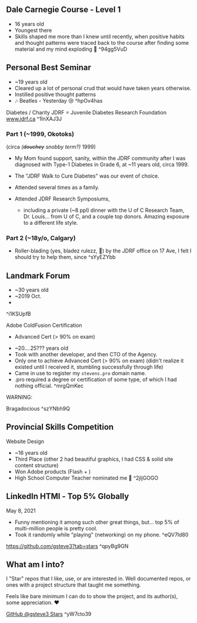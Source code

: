 ## Dale Carnegie Course - Level 1 

- 16 years old
- Youngest there
- Skills shaped me more than I knew until recently, when positive habits and thought patterns were traced back to the course after finding some material and my mind exploding 🤯
 ^94gg5VuD

## Personal Best Seminar

- ~19 years old
- Cleared up a lot of personal crud that would have taken years otherwise.
- Instilled positive thought patterns
- 🎶 Beatles - Yesterday 😢
 ^hpOv4has

Diabetes / Charity
JDRF = Juvenile Diabetes Research Foundation
www.jdrf.ca ^1InXAJ3J

### Part 1 (~1999, Okotoks)
(circa _(~~douchey~~ snobby term?)_ 1999)

- My Mom found support, sanity, within the JDRF community after I was diagnosed with Type-1 Diabetes in Grade 6, at ~11 years old, circa 1999.
- The "JDRF Walk to Cure Diabetes" was our event of choice.
- Attended several times as a family.

- Attended JDRF Research Symposiums, 
   - including a private (~8 ppl) dinner with the U of C Research Team, Dr. Louis... from U of C, and a couple top donors. Amazing exposure to a different life style.

### Part 2 (~18y/o, Calgary)

- Roller-blading (yes, bladez rulezz, 🔪) by the JDRF office on 17 Ave, I felt I should try to help them, since  ^sYyEZYbb

## Landmark Forum

- ~30 years old
- ~2019 Oct.
- 

 ^i1KSUpfB

Adobe ColdFusion Certification
+ Advanced Cert (> 90% on exam)

- ~20....25??? years old
- Took with another developer, and then CTO of the Agency.
- Only one to achieve Advanced  Cert (> 90% on exam)
(didn't realize it existed until I received it, stumbling successfully through life)
- Came in use to register my `stevens.pro` domain name.
- .pro required a degree or certification of some type, of which I had nothing official. ^mrgQmKec

WARNING:

Bragadocious ^szYNbh9Q

## Provincial Skills Competition
Website Design

- ~16 years old
- Third Place (other 2 had beautiful graphics, I had CSS & solid site content structure)
- Won Adobe products (Flash + )
- High School Computer Teacher nominated me 🙏 ^2jljGOGO

## LinkedIn HTMl - Top 5% Globally
May 8, 2021

- Funny mentioning it among such other great things, but... top 5% of multi-million people is pretty cool.
- Took it randomly while "playing" (networking) on my phone. ^eQV7ld80

https://github.com/gsteve3?tab=stars ^qpyBg9GN

## What am I into?

I "Star" repos that I like, use, or are interested in.
Well documented repos, or ones with a project structure that taught me something.

Feels like bare minimum I can do to show the project, and its author(s), some appreciation. ♥

[GitHub @gsteve3 Stars](https://github.com/gsteve3?tab=stars) ^yW7cto39